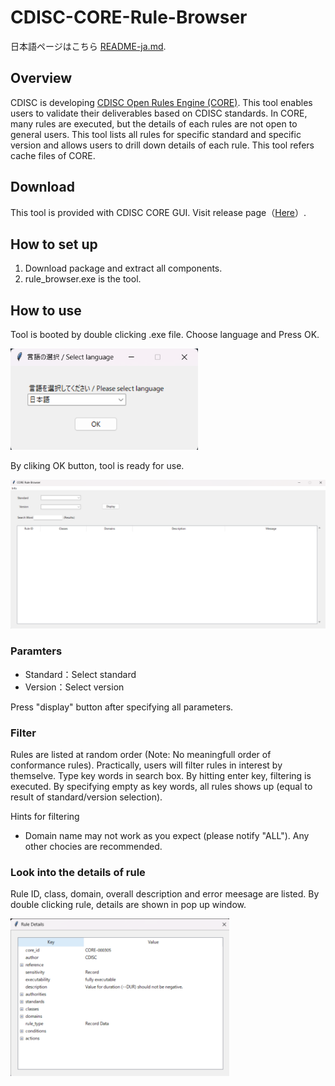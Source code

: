 # CDISC-CORE-Rule-Browser

日本語ページはこちら [README-ja.md](https://github.com/HajimeShimizu/CDISC-CORE-Rule-Browser/blob/main/README-ja.md).

## Overview
CDISC is developing [CDISC Open Rules Engine (CORE)](https://github.com/cdisc-org/cdisc-rules-engine). This tool enables users to validate their deliverables based on CDISC standards. In CORE, many rules are executed, but the details of each rules are not open to general users. This tool lists all rules for specific standard and specific version and allows users to drill down details of each rule. This tool refers cache files of CORE.

## Download
This tool is provided with CDISC CORE GUI. Visit release page（[Here](https://github.com/HajimeShimizu/CDISC-CORE-Rule-Browser/releases)）. 

## How to set up
1. Download package and extract all components.
2. rule_browser.exe is the tool.

## How to use
Tool is booted by double clicking .exe file. Choose language and Press OK.

<img width="300" alt="image" src="core_rule_browser_lang.png">

By cliking OK button, tool is ready for use.

<img width="600" alt="image" src="core_rule_browser_en.png">

### Paramters
- Standard：Select standard
- Version：Select version

Press "display" button after specifying all parameters.

### Filter
Rules are listed at random order (Note: No meaningfull order of conformance rules). Practically, users will filter rules in interest by themselve. Type key words in search box. By hitting enter key, filtering is executed. By specifying empty as key words, all rules shows up (equal to result of standard/version selection).

Hints for filtering
- Domain name may not work as you expect (please notify "ALL"). Any other chocies are recommended.

### Look into the details of rule
Rule ID, class, domain, overall description and error meesage are listed. By double clicking rule, details are shown in pop up window.

<img width="350" alt="image" src="core_rule_browser_detail.png">





